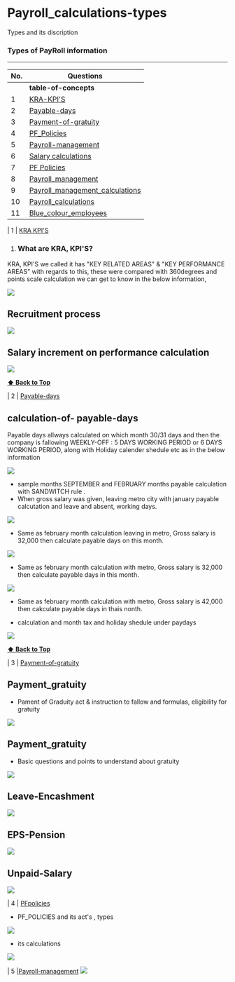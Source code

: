 # Payroll_calculations-types
Types and its discription 

### Types of PayRoll information
--------------------------------------------

| No.| Questions                                                                                                                                                                   |
| ---| ----------------------------------------------------------------------------------------------------------------------------------------------------------------------------------------------------------------------------------------------------------------------|
|    | **table-of-concepts**                                                                                                                                                          |                                                                                                                                                                    
| 1  | [KRA-KPI'S](#)                                                                                                                                                           |
| 2  | [Payable-days](#)                                                                                                                                                        |
| 3  | [Payment-of-gratuity](#)                                                                                                                                                         |
| 4  | [PF_Policies](#)                                                                                                                                                
| 5   |[Payroll-management](#)                                                                                                                                                 |
| 6 |[Salary calculations](#)                                                                                                                                                 |  
| 7 |[PF Policies](#)                                                                                                                                                         |                                                                      
| 8 |[Payroll_management](#)                                                                                                                                                  | 
| 9 |[Payroll_management_calculations](#)                                                                                                                                     |                                                   
| 10 |[Payroll_calculations](#)                                                                                                                                               |                                                        
| 11 |[Blue_colour_employees](#)                                                                                                                                              |  









  


| 1  | [KRA KPI'S](#) 

1.  ### What are KRA, KPI'S?
   KRA, KPI'S we called it has "KEY RELATED AREAS" & "KEY PERFORMANCE AREAS" with regards to 
   this, these were compared with 360degrees and points scale calculation we can get to know in 
   the below information,
   
   ![](./py/image1.png)
 
## Recruitment process 
![](./py/image2.png)

## Salary increment on performance calculation
![](./py/image3.png)
   
**[⬆ Back to Top](#Payroll_calculations-types)**

   
   | 2  | [Payable-days](#)     

## calculation-of- payable-days
<p> Payable days allways calculated on which month 30/31 days and then the company is fallowing WEEKLY-OFF : 5 DAYS WORKING PERIOD or 6 DAYS WORKING PERIOD, along with Holiday calender shedule etc as in the below information </p>
   
![](./payabledays/image1.png)

<ul><li> sample months SEPTEMBER and FEBRUARY months payable calculation with SANDWITCH rule .</ll>

<li> When gross salary was given, leaving metro city with january payable calcutation and leave and absent, working days. </li></ul>

 ![](./payabledays/image2.png)

<ul><li> Same as february month calculation leaving in metro, Gross salary is 32,000 then calculate payable days on this month. </li></ul
                                                                                                                        
  ![](./payabledays/image3.png)

<ul><li> Same as february month calculation with metro, Gross salary is 32,000 then calculate payable days in this month. </li></ul
                                                         
 ![](./payabledays/image4.png)
 <ul><li> Same as february month calculation with metro, Gross salary is 42,000 then cakculate payable days in thais nonth. </li></ul>
                                                         
<ul><li>calculation and month tax and holiday shedule under paydays
</li></ul>

 ![](./payabledays/image5.png)

**[⬆ Back to Top](#Payroll_calculations-types)**



| 3  | [Payment-of-gratuity](#) 

## Payment_gratuity 
<ul><li> Pament of Graduity act & instruction to fallow and formulas, eligibility for gratuity </li></ul>

![](./paymentofgratuity/image1.png)


 ## Payment_gratuity 
 <ul><li> Basic questions and points to understand about gratuity </li></ul>
 
![](./paymentofgratuity/image2.png)

 
## Leave-Encashment
![](./paymentofgratuity/image3.png)


## EPS-Pension 
![](./paymentofgratuity/image4.png)

## Unpaid-Salary
![](./paymentofgratuity/image5.png)



| 4  | [PFpolicies](#) 
 <ul><li>PF_POLICIES and its act's , types</li></ul>
 
![](./PFpolicies/image1.png)

<ul><li> its calculations </ul></li>

![](./PFpolicies/image2.png)





 | 5   |[Payroll-management](#)
 ![](./payroll-management/image1.png)
 
